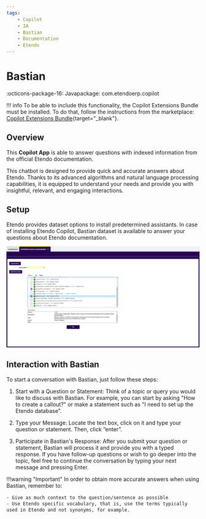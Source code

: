 ```yaml
---
tags:
    - Copilot
    - IA
    - Bastian
    - Documentation
    - Etendo
---
```


# Bastian

:octicons-package-16: Javapackage: com.etendoerp.copilot

!!! info
    To be able to include this functionality, the Copilot Extensions Bundle must be installed. To do that, follow the instructions from the marketplace: [Copilot Extensions Bundle](https://marketplace.etendo.cloud/#/product-details?module=82C5DA1B57884611ABA8F025619D4C05){target="\_blank"}. 

## Overview

This **Copilot App** is able to answer questions with indexed information from the official Etendo documentation.

This chatbot is designed to provide quick and accurate answers about Etendo. Thanks to its advanced algorithms and natural language processing capabilities, it is equipped to understand your needs and provide you with insightful, relevant, and engaging interactions.

## Setup

Etendo provides dataset options to install predetermined assistants. In case of installing Etendo Copilot, Bastian dataset is available to answer your questions about Etendo documentation.

![](../../../assets/user-guide/etendo-copilot/setup/dataset-installing.png)

## Interaction with Bastian

To start a conversation with Bastian, just follow these steps:

1. Start with a Question or Statement: Think of a topic or query you would like to discuss with Bastian. For example, you can start by asking "How to create a callout?" or make a statement such as "I need to set up the Etendo database".

2. Type your Message: Locate the text box, click on it and type your question or statement. Then, click “enter”.

3. Participate in Bastian's Response: After you submit your question or statement, Bastian will process it and provide you with a typed response. If you have follow-up questions or wish to go deeper into the topic, feel free to continue the conversation by typing your next message and pressing Enter.

!!!warning "Important" 
    In order to obtain more accurate answers when using Bastian, remember to:

    - Give as much context to the question/sentence as possible
    - Use Etendo specific vocabulary, that is, use the terms typically used in Etendo and not synonyms, for example.
